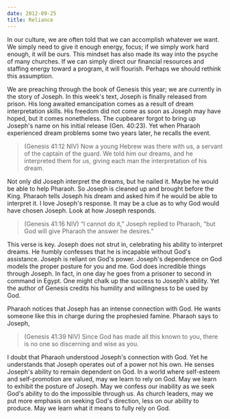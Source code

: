 ```yaml
---
date: 2012-09-25
title: Reliance
---
```


In our culture, we are often told that we can accomplish whatever we want. We simply need to give it enough energy, focus; if we simply work hard enough, it will be ours. This mindset has also made its way into the psyche of many churches. If we can simply direct our financial resources and staffing energy toward a program, it will flourish. Perhaps we should rethink this assumption. 

We are preaching through the book of Genesis this year; we are currently in the story of Joseph. In this week's text, Joseph is finally released from prison. His long awaited emancipation comes as a result of dream interpretation skills. His freedom did not come as soon as Joseph may have hoped, but it comes nonetheless. The cupbearer forgot to bring up Joseph's name on his initial release (Gen. 40:23). Yet when Pharaoh experienced dream problems some two years later, he recalls the event.

>(Genesis 41:12 NIV) Now a young Hebrew was there with us, a servant of the captain of the guard. We told him our dreams, and he interpreted them for us, giving each man the interpretation of his dream.

Not only did Joseph interpret the dreams, but he nailed it. Maybe he would be able to help Pharaoh. So Joseph is cleaned up and brought before the King. Pharaoh tells Joseph his dream and asked him if he would be able to interpret it. I love Joseph's response. It may be a clue as to why God would have chosen Joseph. Look at how Joseph responds.

>(Genesis 41:16 NIV) “I cannot do it,” Joseph replied to Pharaoh, “but God will give Pharaoh the answer he desires.” 

This verse is key. Joseph does not strut in, celebrating his ability to interpret dreams. He humbly confesses that he is incapable without God's assistance. Joseph is reliant on God's power. Joseph's dependence on God models the proper posture for you and me. God does incredible things through Joseph. In fact, in one day he goes from a prisoner to second in command in Egypt. One might chalk up the success to Joseph's ability. Yet the author of Genesis credits his humility and willingness to be used by God.

Pharaoh notices that Joseph has an intense connection with God. He wants someone like this in charge during the prophesied famine. Pharaoh says to Joseph,

>(Genesis 41:39 NIV) Since God has made all this known to you, there is no one so discerning and wise as you.

I doubt that Pharaoh understood Joseph's connection with God. Yet he understands that Joseph operates out of a power not his own. He senses Joseph's ability to remain dependent on God. In a world where self-esteem and self-promotion are valued, may we learn to rely on God. May we learn to exhibit the posture of Joseph. May we confess our inability as we seek God's ability to do the impossible through us. As church leaders, may we put more emphasis on seeking God's direction, less on our ability to produce. May we learn what it means to fully rely on God.
